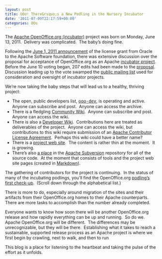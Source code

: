 ```yaml
---
layout: post
title: OOo! There&rsquo;s a New Podling in the Nursery Incubator
date: '2011-07-09T22:17:59+00:00'
categories: OOo
---
```

<p>The <a href="http://incubator.apache.org/projects/openofficeorg.html">Apache OpenOffice.org (incubator)</a> project was born on Monday, June 13, 2011.&nbsp; Delivery was complicated.&nbsp; The baby’s doing fine.</p> 
  <p>Following the <a href="http://www.marketwire.com/press-release/statements-on-openofficeorg-contribution-to-apache-nasdaq-orcl-1521400.htm">June 1, 2011 announcement</a> of the license grant from Oracle to the Apache Software foundation, there was extensive discussion over the proposal for acceptance of OpenOffice.org as an Apache <a href="http://incubator.apache.org/incubation/Incubation_Policy.html">incubator project</a>.&nbsp; Before the June 10 voting began, 207 edits had been made to the <a href="http://wiki.apache.org/incubator/OpenOfficeProposal">proposal</a>.&nbsp; Discussion leading up to the vote swamped the <a href="http://mail-archives.apache.org/mod_mbox/incubator-general/201106.mbox/date">public mailing list</a> used for consideration and oversight of incubator projects.</p> 
  <p>We’re now taking the baby steps that will lead us to a healthy, thriving project:</p> 
  <ul> 
    <li>The open, public developers list, <font face="Courier New"><a href="http://mail-archives.apache.org/mod_mbox/incubator-ooo-dev/">ooo-dev</a></font>, is operating and active.&nbsp; Anyone can subscribe and post.&nbsp; Anyone can access the archive.  </li> 
    <li>There is a fledgling <a href="https://cwiki.apache.org/confluence/display/OOOUSERS/Wiki+Home">Community Wiki</a>.&nbsp; Anyone can subscribe and post.&nbsp; Anyone can access the wiki.  </li> 
    <li>There is also a <a href="https://cwiki.apache.org/confluence/display/OOODEV/Wiki+Home">Developer Wiki</a>.&nbsp; Contributions here are treated as deliverables of the project.&nbsp; Anyone can access the wiki, but contributions to this wiki require submission of an <a href="http://www.apache.org/licenses/#clas">Apache Contributor License Agreement</a>.&nbsp; Perhaps this wiki could have a better name?  </li> 
    <li>There is a <a href="http://incubator.apache.org/openofficeorg/">project web site</a>.&nbsp; The content is rather thin at the moment.&nbsp; It is growing.  </li> 
    <li> 
      <div align="left">There’s also <a href="https://svn.apache.org/repos/asf/incubator/ooo/">a place</a> in the <a href="http://subversion.apache.org/">Apache Subversion</a> repository for all of the source code.&nbsp; At the moment that consists of tools and the project web site pages (created in <a href="http://daringfireball.net/projects/markdown/">Markdown</a>).</div> 
    </li> 
  </ul> 
  <p align="left">The gathering of contributors for the project is continuing.&nbsp; In the status of many of the incubating podlings, you’ll find the OpenOffice.org <a href="http://wiki.apache.org/incubator/July2011">podling’s first check-up</a>.&nbsp; (Scroll down through the alphabetical list.)&nbsp; </p> 
  <p align="left">There is more to do, especially around migration of the sites and their artifacts from their OpenOffice.org homes to their Apache counterparts.&nbsp; There are more tasks to accomplish than the number already completed.</p> 
  <p align="left">Everyone wants to know how soon there will be another OpenOffice.org release and how rapidly everything can be up and running.&nbsp; So do we.&nbsp; Apache OpenOffice.org will be different.&nbsp; The differences may be unrecognizable, but they will be there.&nbsp; Establishing what it takes to reach a sustainable, supported release process as an Apache project is where we first begin by crawling, next to walk, and then to run</p> 
  <p align="left">This blog is a place for listening to the heartbeat and taking the pulse of the effort as it unfolds.</p>
